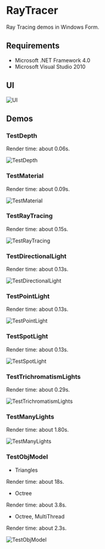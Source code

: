 # RayTracer

Ray Tracing demos in Windows Form.

## Requirements

* Microsoft .NET Framework 4.0
* Microsoft Visual Studio 2010

## UI

![UI](./Images/UI.png)

## Demos

### TestDepth

Render time: about 0.06s.

![TestDepth](./Images/TestDepth.png)

### TestMaterial

Render time: about 0.09s.

![TestMaterial](./Images/TestMaterial.png)

### TestRayTracing

Render time: about 0.15s.

![TestRayTracing](./Images/TestRayTracing.png)

### TestDirectionalLight

Render time: about 0.13s.

![TestDirectionalLight](./Images/TestDirectionalLight.png)

### TestPointLight

Render time: about 0.13s.

![TestPointLight](./Images/TestPointLight.png)

### TestSpotLight

Render time: about 0.13s.

![TestSpotLight](./Images/TestSpotLight.png)

### TestTrichromatismLights

Render time: about 0.29s.

![TestTrichromatismLights](./Images/TestTrichromatismLights.png)

### TestManyLights

Render time: about 1.80s.

![TestManyLights](./Images/TestManyLights.png)

### TestObjModel

* Triangles

Render time: about 18s.

* Octree

Render time: about 3.8s.

* Octree, MultiThread

Render time: about 2.3s.

![TestObjModel](./Images/TestObjModel.png)
